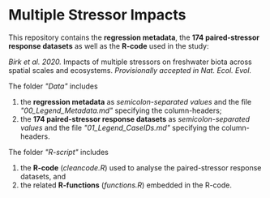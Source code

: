 # Multiple Stressor Impacts

This repository contains the **regression metadata**, the **174 paired-stressor response datasets** as well as the **R-code** used in the study:

*Birk et al. 2020.* Impacts of multiple stressors on freshwater biota across spatial scales and ecosystems. *Provisionally accepted in Nat. Ecol. Evol.*

The folder *"Data"* includes
1. the **regression metadata** as *semicolon-separated values* and the file *"00_Legend_Metadata.md"* specifying the column-headers;
2. the **174 paired-stressor response datasets** as *semicolon-separated values* and the file *"01_Legend_CaseIDs.md"* specifying the column-headers.

The folder *"R-script"* includes
1. the **R-code** (*cleancode.R*) used to analyse the paired-stressor response datasets, and
2. the related **R-functions** (*functions.R*) embedded in the R-code.
